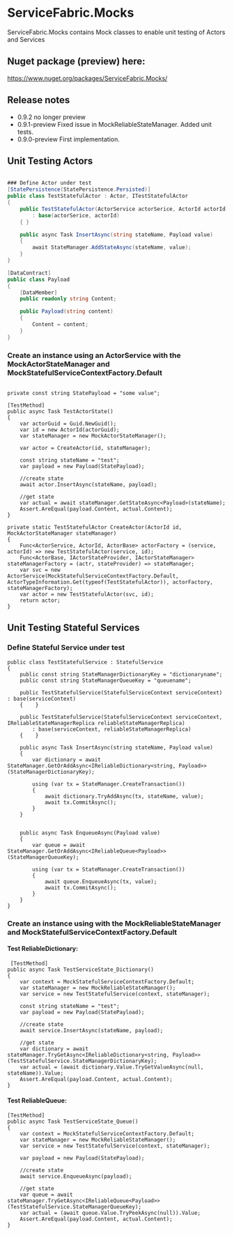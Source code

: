 # ServiceFabric.Mocks
ServiceFabric.Mocks contains Mock classes to enable unit testing of Actors and Services

## Nuget package (preview) here:
https://www.nuget.org/packages/ServiceFabric.Mocks/

## Release notes

- 0.9.2 no longer preview
- 0.9.1-preview Fixed issue in MockReliableStateManager. 
				Added unit tests.
- 0.9.0-preview First implementation.  

## Unit Testing Actors

``` csharp

### Define Actor under test
[StatePersistence(StatePersistence.Persisted)]
public class TestStatefulActor : Actor, ITestStatefulActor
{
    public TestStatefulActor(ActorService actorSerice, ActorId actorId)
        : base(actorSerice, actorId)
    { }

    public async Task InsertAsync(string stateName, Payload value)
    {
        await StateManager.AddStateAsync(stateName, value);
    }
}

[DataContract]
public class Payload
{
    [DataMember]
    public readonly string Content;

    public Payload(string content)
    {
        Content = content;
    }
}

```

### Create an instance using an ActorService with the MockActorStateManager and MockStatefulServiceContextFactory.Default

``` chsharp

private const string StatePayload = "some value";

[TestMethod]
public async Task TestActorState()
{
    var actorGuid = Guid.NewGuid();
    var id = new ActorId(actorGuid);
    var stateManager = new MockActorStateManager();

    var actor = CreateActor(id, stateManager);

    const string stateName = "test";
    var payload = new Payload(StatePayload);

    //create state
    await actor.InsertAsync(stateName, payload);

    //get state
    var actual = await stateManager.GetStateAsync<Payload>(stateName);
    Assert.AreEqual(payload.Content, actual.Content);
}

private static TestStatefulActor CreateActor(ActorId id, MockActorStateManager stateManager)
{
    Func<ActorService, ActorId, ActorBase> actorFactory = (service, actorId) => new TestStatefulActor(service, id);
    Func<ActorBase, IActorStateProvider, IActorStateManager> stateManagerFactory = (actr, stateProvider) => stateManager;
    var svc = new ActorService(MockStatefulServiceContextFactory.Default, ActorTypeInformation.Get(typeof(TestStatefulActor)), actorFactory, stateManagerFactory);
    var actor = new TestStatefulActor(svc, id);
    return actor;
}
```


## Unit Testing Stateful Services

### Define Stateful Service under test

``` chsharp
public class TestStatefulService : StatefulService
{
    public const string StateManagerDictionaryKey = "dictionaryname";
    public const string StateManagerQueueKey = "queuename";

    public TestStatefulService(StatefulServiceContext serviceContext) : base(serviceContext)
    {    }

    public TestStatefulService(StatefulServiceContext serviceContext, IReliableStateManagerReplica reliableStateManagerReplica)
        : base(serviceContext, reliableStateManagerReplica)
    {    }

    public async Task InsertAsync(string stateName, Payload value)
    {
        var dictionary = await StateManager.GetOrAddAsync<IReliableDictionary<string, Payload>>(StateManagerDictionaryKey);

        using (var tx = StateManager.CreateTransaction())
        {
            await dictionary.TryAddAsync(tx, stateName, value);
            await tx.CommitAsync();
        }
    }


    public async Task EnqueueAsync(Payload value)
    {
        var queue = await StateManager.GetOrAddAsync<IReliableQueue<Payload>>(StateManagerQueueKey);

        using (var tx = StateManager.CreateTransaction())
        {
            await queue.EnqueueAsync(tx, value);
            await tx.CommitAsync();
        }
    }
}
```

### Create an instance using with the MockReliableStateManager and MockStatefulServiceContextFactory.Default

#### Test ReliableDictionary:

``` chsharp
 [TestMethod]
public async Task TestServiceState_Dictionary()
{
    var context = MockStatefulServiceContextFactory.Default;
    var stateManager = new MockReliableStateManager();
    var service = new TestStatefulService(context, stateManager);

    const string stateName = "test";
    var payload = new Payload(StatePayload);

    //create state
    await service.InsertAsync(stateName, payload);

    //get state
    var dictionary = await stateManager.TryGetAsync<IReliableDictionary<string, Payload>>(TestStatefulService.StateManagerDictionaryKey);
    var actual = (await dictionary.Value.TryGetValueAsync(null, stateName)).Value;
    Assert.AreEqual(payload.Content, actual.Content);
}
```

#### Test ReliableQueue:

``` chsharp
[TestMethod]
public async Task TestServiceState_Queue()
{
    var context = MockStatefulServiceContextFactory.Default;
    var stateManager = new MockReliableStateManager();
    var service = new TestStatefulService(context, stateManager);

    var payload = new Payload(StatePayload);

    //create state
    await service.EnqueueAsync(payload);

    //get state
    var queue = await stateManager.TryGetAsync<IReliableQueue<Payload>>(TestStatefulService.StateManagerQueueKey);
    var actual = (await queue.Value.TryPeekAsync(null)).Value;
    Assert.AreEqual(payload.Content, actual.Content);
}

```